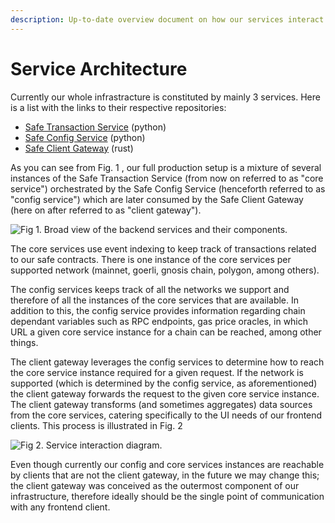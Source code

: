 ```yaml
---
description: Up-to-date overview document on how our services interact with each other
---
```


# Service Architecture

Currently our whole infrastracture is constituted by mainly 3 services. Here is a list with the links to their respective repositories:

* [Safe Transaction Service](https://github.com/gnosis/safe-transaction-service/) (python)
* [Safe Config Service](https://github.com/gnosis/safe-config-service) (python)
* [Safe Client Gateway](https://github.com/gnosis/safe-client-gateway/) (rust)

As you can see from Fig. 1 , our full production setup is a mixture of several instances of the Safe Transaction Service (from now on referred to as "core service") orchestrated by the Safe Config Service (henceforth referred to as "config service") which are later consumed by the Safe Client Gateway (here on after referred to as "client gateway").

![Fig 1. Broad view of the backend services and their components.](<../../.gitbook/assets/Slide 16\_9 - 2.png>)

The core services use event indexing to keep track of transactions related to our safe contracts. There is one instance of the core services per supported network (mainnet, goerli, gnosis chain, polygon, among others).

The config services keeps track of all the networks we support and therefore of all the instances of the core services that are available. In addition to this, the config service provides information regarding chain dependant variables such as RPC endpoints, gas price oracles, in which URL a given core service instance for a chain can be reached, among other things.

The client gateway leverages the config services to determine how to reach the core service instance required for a given request. If the network is supported (which is determined by the config service, as aforementioned) the client gateway forwards the request to the given core service instance. The client gateway transforms (and sometimes aggregates) data sources from the core services, catering specifically to the UI needs of our frontend clients. This process is illustrated in Fig. 2

![Fig 2.  Service interaction diagram.](<../../.gitbook/assets/Slide 16\_9 - 3 (1).png>)

Even though currently our config and core services instances are reachable by clients that are not the client gateway, in the future we may change this; the client gateway was conceived as the outermost component of our infrastructure, therefore ideally should be the single point of communication with any frontend client.
